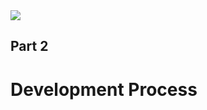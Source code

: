 <div class="chapter-intro">
  <img src="./assets/images/chapter-2.jpg" />
  <div class="title">
    <h2>Part 2</h2>
    <h1>
      Development Process
    </h1>
  </div>
</div>
